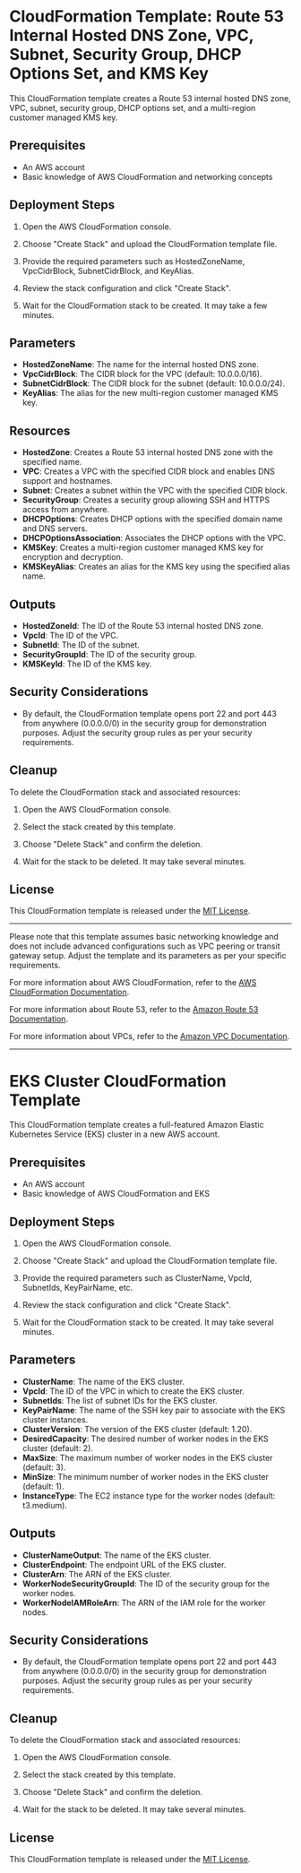 # CloudFormation Template: Route 53 Internal Hosted DNS Zone, VPC, Subnet, Security Group, DHCP Options Set, and KMS Key

This CloudFormation template creates a Route 53 internal hosted DNS zone, VPC, subnet, security group, DHCP options set, and a multi-region customer managed KMS key.

## Prerequisites

- An AWS account
- Basic knowledge of AWS CloudFormation and networking concepts

## Deployment Steps

1. Open the AWS CloudFormation console.

2. Choose "Create Stack" and upload the CloudFormation template file.

3. Provide the required parameters such as HostedZoneName, VpcCidrBlock, SubnetCidrBlock, and KeyAlias.

4. Review the stack configuration and click "Create Stack".

5. Wait for the CloudFormation stack to be created. It may take a few minutes.

## Parameters

- **HostedZoneName**: The name for the internal hosted DNS zone.
- **VpcCidrBlock**: The CIDR block for the VPC (default: 10.0.0.0/16).
- **SubnetCidrBlock**: The CIDR block for the subnet (default: 10.0.0.0/24).
- **KeyAlias**: The alias for the new multi-region customer managed KMS key.

## Resources

- **HostedZone**: Creates a Route 53 internal hosted DNS zone with the specified name.
- **VPC**: Creates a VPC with the specified CIDR block and enables DNS support and hostnames.
- **Subnet**: Creates a subnet within the VPC with the specified CIDR block.
- **SecurityGroup**: Creates a security group allowing SSH and HTTPS access from anywhere.
- **DHCPOptions**: Creates DHCP options with the specified domain name and DNS servers.
- **DHCPOptionsAssociation**: Associates the DHCP options with the VPC.
- **KMSKey**: Creates a multi-region customer managed KMS key for encryption and decryption.
- **KMSKeyAlias**: Creates an alias for the KMS key using the specified alias name.

## Outputs

- **HostedZoneId**: The ID of the Route 53 internal hosted DNS zone.
- **VpcId**: The ID of the VPC.
- **SubnetId**: The ID of the subnet.
- **SecurityGroupId**: The ID of the security group.
- **KMSKeyId**: The ID of the KMS key.

## Security Considerations

- By default, the CloudFormation template opens port 22 and port 443 from anywhere (0.0.0.0/0) in the security group for demonstration purposes. Adjust the security group rules as per your security requirements.

## Cleanup

To delete the CloudFormation stack and associated resources:

1. Open the AWS CloudFormation console.

2. Select the stack created by this template.

3. Choose "Delete Stack" and confirm the deletion.

4. Wait for the stack to be deleted. It may take several minutes.

## License

This CloudFormation template is released under the [MIT License](LICENSE).

---

Please note that this template assumes basic networking knowledge and does not include advanced configurations such as VPC peering or transit gateway setup. Adjust the template and its parameters as per your specific requirements.

For more information about AWS CloudFormation, refer to the [AWS CloudFormation Documentation](https://docs.aws.amazon.com/cloudformation/).

For more information about Route 53, refer to the [Amazon Route 53 Documentation](https://docs.aws.amazon.com/Route53/).

For more information about VPCs, refer to the [Amazon VPC Documentation](https://docs.aws.amazon.com/vpc/).

--------------------------------------
# EKS Cluster CloudFormation Template

This CloudFormation template creates a full-featured Amazon Elastic Kubernetes Service (EKS) cluster in a new AWS account.

## Prerequisites

- An AWS account
- Basic knowledge of AWS CloudFormation and EKS

## Deployment Steps

1. Open the AWS CloudFormation console.

2. Choose "Create Stack" and upload the CloudFormation template file.

3. Provide the required parameters such as ClusterName, VpcId, SubnetIds, KeyPairName, etc.

4. Review the stack configuration and click "Create Stack".

5. Wait for the CloudFormation stack to be created. It may take several minutes.

## Parameters

- **ClusterName**: The name of the EKS cluster.
- **VpcId**: The ID of the VPC in which to create the EKS cluster.
- **SubnetIds**: The list of subnet IDs for the EKS cluster.
- **KeyPairName**: The name of the SSH key pair to associate with the EKS cluster instances.
- **ClusterVersion**: The version of the EKS cluster (default: 1.20).
- **DesiredCapacity**: The desired number of worker nodes in the EKS cluster (default: 2).
- **MaxSize**: The maximum number of worker nodes in the EKS cluster (default: 3).
- **MinSize**: The minimum number of worker nodes in the EKS cluster (default: 1).
- **InstanceType**: The EC2 instance type for the worker nodes (default: t3.medium).

## Outputs

- **ClusterNameOutput**: The name of the EKS cluster.
- **ClusterEndpoint**: The endpoint URL of the EKS cluster.
- **ClusterArn**: The ARN of the EKS cluster.
- **WorkerNodeSecurityGroupId**: The ID of the security group for the worker nodes.
- **WorkerNodeIAMRoleArn**: The ARN of the IAM role for the worker nodes.

## Security Considerations

- By default, the CloudFormation template opens port 22 and port 443 from anywhere (0.0.0.0/0) in the security group for demonstration purposes. Adjust the security group rules as per your security requirements.

## Cleanup

To delete the CloudFormation stack and associated resources:

1. Open the AWS CloudFormation console.

2. Select the stack created by this template.

3. Choose "Delete Stack" and confirm the deletion.

4. Wait for the stack to be deleted. It may take several minutes.

## License

This CloudFormation template is released under the [MIT License](LICENSE).

